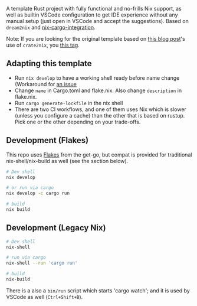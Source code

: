 A template Rust project with fully functional and no-frills Nix support, as well as builtin VSCode configuration to get IDE experience without any manual setup (just open in VSCode and accept the suggestions). Based on `dream2nix` and [nix-cargo-integration](https://github.com/yusdacra/nix-cargo-integration).

Note: If you are looking for the original template based on [this blog post](https://srid.ca/rust-nix)'s use of `crate2nix`, you [this tag](https://github.com/srid/rust-nix-template/tree/crate2nix).

## Adapting this template

- Run `nix develop` to have a working shell ready before name change (Workaround for [an issue](https://github.com/srid/rust-nix-template/issues/7#issuecomment-1097182528)
- Change `name` in Cargo.toml and flake.nix. Also change `description` in flake.nix.
- Run `cargo generate-lockfile` in the nix shell
- There are two CI workflows, and one of them uses Nix which is slower (unless you configure a cache) than the other that is based on rustup. Pick one or the other depending on your trade-offs.

## Development (Flakes)

This repo uses [Flakes](https://nixos.wiki/wiki/Flakes) from the get-go, but compat is provided for traditional nix-shell/nix-build as well (see the section below).

```bash
# Dev shell
nix develop

# or run via cargo
nix develop -c cargo run

# build
nix build
```

## Development (Legacy Nix)

```bash
# Dev shell
nix-shell

# run via cargo
nix-shell --run 'cargo run'

# build
nix-build
```

There is a also a `bin/run` script which starts 'cargo watch'; and it is used by VSCode as well (`Ctrl+Shift+B`).

